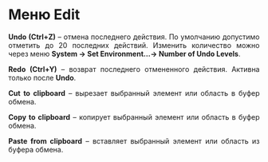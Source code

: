 # Меню Edit

<div style="text-align:justify;">
<p><strong>Undo (Ctrl+Z)</strong> – отмена последнего действия. По умолчанию допустимо отметить до 20 последних действий. Изменить количество можно через меню <strong>System → Set Environment…→ Number of Undo Levels</strong>.</p>
<p><strong>Redo (Ctrl+Y)</strong> – возврат последнего отмененного действия. Активна только после <strong>Undo</strong>.</p>
<p><strong>Cut to clipboard</strong> – вырезает выбранный элемент или область в буфер обмена.</p>
<p><strong>Copy to clipboard</strong> – копирует выбранный элемент или область в буфер обмена.</p>
<p><strong>Paste from clipboard</strong> – вставляет выбранный элемент или область из буфера обмена.</p>
</p>

</div>